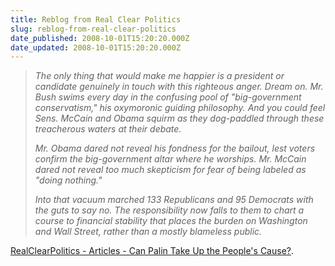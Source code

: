 ```yaml
---
title: Reblog from Real Clear Politics
slug: reblog-from-real-clear-politics
date_published: 2008-10-01T15:20:20.000Z
date_updated: 2008-10-01T15:20:20.000Z
---
```


> *The only thing that would make me happier is a president or candidate genuinely in touch with this righteous anger.*
> *Dream on. Mr. Bush swims every day in the confusing pool of "big-government conservatism," his oxymoronic guiding philosophy. And you could feel Sens. McCain and Obama squirm as they dog-paddled through these treacherous waters at their debate.*
> 
> *Mr. Obama dared not reveal his fondness for the bailout, lest voters confirm the big-government altar where he worships. Mr. McCain dared not reveal too much skepticism for fear of being labeled as "doing nothing."*
> 
> *Into that vacuum marched 133 Republicans and 95 Democrats with the guts to say no. The responsibility now falls to them to chart a course to financial stability that places the burden on Washington and Wall Street, rather than a mostly blameless public.*

[RealClearPolitics - Articles - Can Palin Take Up the People's Cause?](http://www.realclearpolitics.com/articles/2008/10/can_palin_take_up_the_peoples.html).
